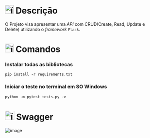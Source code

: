# <img src="https://github.com/user-attachments/assets/caabfdf0-0f9e-44a3-8200-c6579fe87887" alt="ícone de descrição" width="28"> Descrição
O Projeto visa apresentar uma *API* com CRUD(Create, Read, Update e Delete) utilizando o _framework_ ```Flask```.

# <img src="https://github.com/user-attachments/assets/2bd91f82-43a7-44c6-8fb3-eaa3ca20089e" alt="ícone do terminal" width="28"> Comandos
### Instalar todas as bibliotecas
```
pip install -r requirements.txt
```
### Iniciar o teste no terminal em SO Windows
```
python -m pytest tests.py -v
```

# <img src="https://github.com/user-attachments/assets/96221bb3-6d28-4664-a1f8-2a684dc7a6ff" alt="ícone de API" width="30">  Swagger 
![image](https://github.com/user-attachments/assets/2047cd9b-0ab6-47ba-924f-a2d05524f912)
